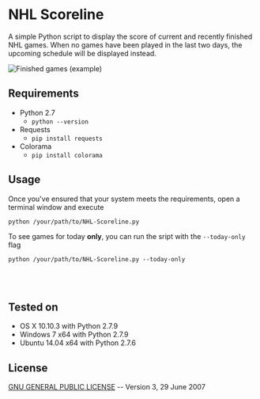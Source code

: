 # NHL Scoreline

A simple Python script to display the score of current and recently finished NHL games.  When no games have been played in the last two days, the upcoming schedule will be displayed instead.

![Finished games (example)](https://github.com/stvhwrd/NHL-Scoreline/blob/master/Screenshots/CompletedGames.png)

## Requirements
* Python 2.7
    * `python --version`
* Requests
    * `pip install requests`
* Colorama
    * `pip install colorama`

## Usage

Once you've ensured that your system meets the requirements, open a terminal window and execute

`python /your/path/to/NHL-Scoreline.py`

To see games for today **only**, you can run the sript with the `--today-only` flag

`python /your/path/to/NHL-Scoreline.py --today-only`


<br>
<br>

## Tested on

* OS X 10.10.3 with Python 2.7.9
* Windows 7 x64 with Python 2.7.9
* Ubuntu 14.04 x64 with Python 2.7.6

## License

[GNU GENERAL PUBLIC LICENSE](http://choosealicense.com/licenses/gpl-3.0/#)     -- Version 3, 29 June 2007
